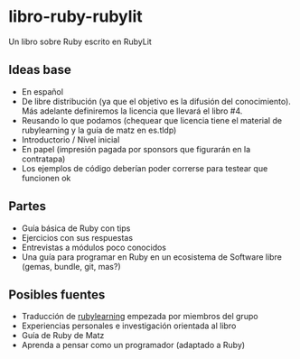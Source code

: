 libro-ruby-rubylit
==================

Un libro sobre Ruby escrito en RubyLit

Ideas base
----------

* En español
* De libre distribución (ya que el objetivo es la difusión del conocimiento). Más adelante definiremos la licencia que llevará el libro #4.
* Reusando lo que podamos (chequear que licencia tiene el material de rubylearning y la guía de matz en es.tldp)
* Introductorio / Nivel inicial
* En papel (impresión pagada por sponsors que figurarán en la contratapa)
* Los ejemplos de código deberían poder correrse para testear que funcionen ok

Partes
------

* Guía básica de Ruby con tips
* Ejercicios con sus respuestas
* Entrevistas a módulos poco conocidos
* Una guía para programar en Ruby en un ecosistema de Software libre (gemas, bundle, git, mas?)

Posibles fuentes
----------------

* Traducción de [rubylearning]( https://www.dropbox.com/sh/vvhkyj55in1nqgt/AAD2stsQpDpnaIFoiGdcjuGja?dl=0) empezada por miembros del grupo
* Experiencias personales e investigación orientada al libro
* Guía de Ruby de Matz
* Aprenda a pensar como un programador (adaptado a Ruby)
